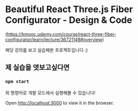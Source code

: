 # Beautiful React Three.js Fiber Configurator - Design & Code

(https://kmooc.udemy.com/course/react-three-fiber-configurator/learn/lecture/36721148#overview)

해당 강의를 보고 실습해본 프로젝트입니다 ;)

## 제 실습을 엿보고싶다면

### `npm start`

위 명령어로 개발 모드에서 실행해볼 수 있습니다!

Open [http://localhost:3000](http://localhost:3000) to view it in the browser.




